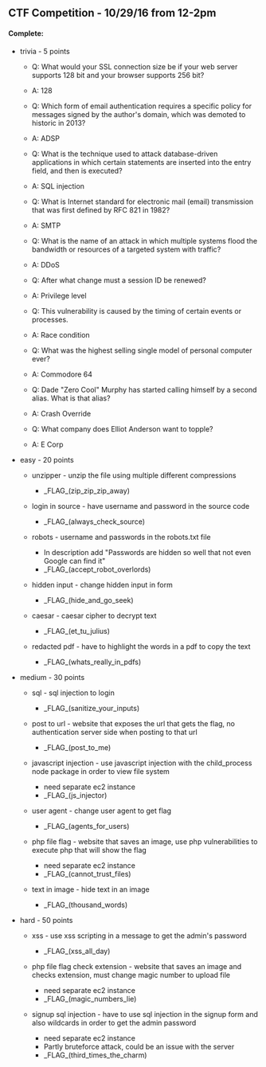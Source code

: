 ## CTF Competition - 10/29/16 from 12-2pm

#### Complete:
- trivia - 5 points
  - Q: What would your SSL connection size be if your web server supports 128 bit and your browser supports 256 bit?
  - A: 128

  - Q: Which form of email authentication requires a specific policy for messages signed by the author's domain, which was demoted to historic in 2013?
  - A: ADSP

  - Q: What is the technique used to attack database-driven applications in which certain statements are inserted into the entry field, and then is executed?
  - A: SQL injection

  - Q: What is Internet standard for electronic mail (email) transmission that was first defined by RFC 821 in 1982?
  - A: SMTP

  - Q: What is the name of an attack in which multiple systems flood the bandwidth or resources of a targeted system with traffic?
  - A: DDoS

  - Q: After what change must a session ID be renewed?
  - A: Privilege level

  - Q: This vulnerability is caused by the timing of certain events or processes.
  - A: Race condition

  - Q: What was the highest selling single model of personal computer ever?
  - A: Commodore 64

  - Q: Dade "Zero Cool" Murphy has started calling himself by a second alias. What is that alias?
  - A: Crash Override

  - Q: What company does Elliot Anderson want to topple?
  - A: E Corp

- easy - 20 points
  - unzipper - unzip the file using multiple different compressions
    - \_FLAG_(zip_zip_zip_away)

  - login in source - have username and password in the source code
    - \_FLAG_(always_check_source)

  - robots - username and passwords in the robots.txt file
    - In description add "Passwords are hidden so well that not even Google can find it"
    - \_FLAG_(accept_robot_overlords)

  - hidden input - change hidden input in form
    - \_FLAG_(hide_and_go_seek)

  - caesar - caesar cipher to decrypt text
    - \_FLAG_(et_tu_julius)

  - redacted pdf - have to highlight the words in a pdf to copy the text
    - \_FLAG_(whats_really_in_pdfs)

- medium - 30 points
  - sql - sql injection to login
    - \_FLAG_(sanitize_your_inputs)

  - post to url - website that exposes the url that gets the flag, no authentication server side when posting to that url
    - \_FLAG_(post_to_me)

  - javascript injection - use javascript injection with the child_process node package in order to view file system
    - need separate ec2 instance
    - \_FLAG_(js_injector)

  - user agent - change user agent to get flag
    - \_FLAG_(agents_for_users)

  - php file flag - website that saves an image, use php vulnerabilities to execute php that will show the flag
    - need separate ec2 instance
    - \_FLAG_(cannot_trust_files)

  - text in image - hide text in an image
    - \_FLAG_(thousand_words)

- hard - 50 points
  - xss - use xss scripting in a message to get the admin's password
    - \_FLAG_(xss_all_day)

  - php file flag check extension - website that saves an image and checks extension, must change magic number to upload file
    - need separate ec2 instance
    - \_FLAG_(magic_numbers_lie)
    
  - signup sql injection - have to use sql injection in the signup form and also wildcards in order to get the admin password
    - need separate ec2 instance
    - Partly bruteforce attack, could be an issue with the server
    - \_FLAG_(third_times_the_charm)
